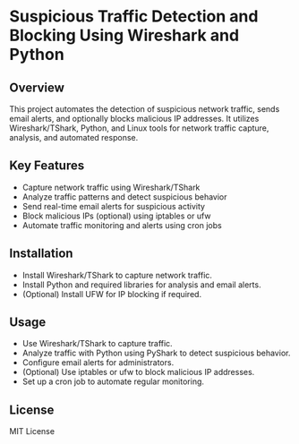 # Suspicious Traffic Detection and Blocking Using Wireshark and Python

## Overview

This project automates the detection of suspicious network traffic, sends email alerts, and optionally blocks malicious IP addresses. It utilizes Wireshark/TShark, Python, and Linux tools for network traffic capture, analysis, and automated response.

## Key Features

* Capture network traffic using Wireshark/TShark
* Analyze traffic patterns and detect suspicious behavior
* Send real-time email alerts for suspicious activity
* Block malicious IPs (optional) using iptables or ufw
* Automate traffic monitoring and alerts using cron jobs

## Installation

* Install Wireshark/TShark to capture network traffic.
* Install Python and required libraries for analysis and email alerts.
* (Optional) Install UFW for IP blocking if required.

## Usage

* Use Wireshark/TShark to capture traffic.
* Analyze traffic with Python using PyShark to detect suspicious behavior.
* Configure email alerts for administrators.
* (Optional) Use iptables or ufw to block malicious IP addresses.
* Set up a cron job to automate regular monitoring.

## License

MIT License
